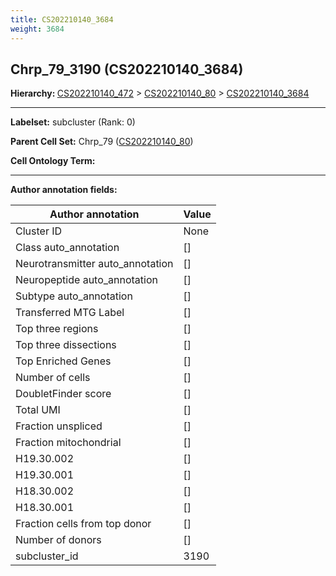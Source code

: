 ```yaml
---
title: CS202210140_3684
weight: 3684
---
```

## Chrp_79_3190 (CS202210140_3684)
<b>Hierarchy: </b>
[CS202210140_472](cell_sets/CS202210140_472.md) >
[CS202210140_80](cell_sets/CS202210140_80.md) >
[CS202210140_3684](cell_sets/CS202210140_3684.md)

---


**Labelset:** subcluster (Rank: 0)

**Parent Cell Set:** Chrp_79 ([CS202210140_80](cell_sets/CS202210140_80.md))



**Cell Ontology Term:** 

[MARKER GENES.]: #


---

[TRANSFERRED ANNOTATIONS.]: #


[AUTHOR ANNOTATION FIELDS.]: #


**Author annotation fields:**

| Author annotation | Value |
|-------------------|-------|
|Cluster ID|None|
|Class auto_annotation|[]|
|Neurotransmitter auto_annotation|[]|
|Neuropeptide auto_annotation|[]|
|Subtype auto_annotation|[]|
|Transferred MTG Label|[]|
|Top three regions|[]|
|Top three dissections|[]|
|Top Enriched Genes|[]|
|Number of cells|[]|
|DoubletFinder score|[]|
|Total UMI|[]|
|Fraction unspliced|[]|
|Fraction mitochondrial|[]|
|H19.30.002|[]|
|H19.30.001|[]|
|H18.30.002|[]|
|H18.30.001|[]|
|Fraction cells from top donor|[]|
|Number of donors|[]|
|subcluster_id|3190|
